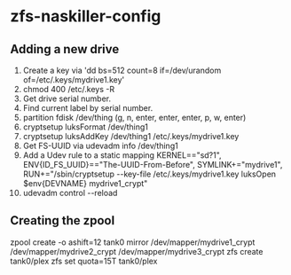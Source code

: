 # zfs-naskiller-config

## Adding a new drive

1. Create a key via 'dd bs=512 count=8 if=/dev/urandom of=/etc/.keys/mydrive1.key'
2. chmod 400 /etc/.keys -R
3. Get drive serial number.
4. Find current label by serial number.
5. partition
   fdisk /dev/thing
   (g, n, enter, enter, enter, p, w, enter)
6. cryptsetup luksFormat /dev/thing1
7. cryptsetup luksAddKey /dev/thing1 /etc/.keys/mydrive1.key
8. Get FS-UUID via udevadm info /dev/thing1
9. Add a Udev rule to a static mapping
   KERNEL=="sd?1", ENV{ID_FS_UUID}=="The-UUID-From-Before", SYMLINK+="mydrive1", RUN+="/sbin/cryptsetup --key-file /etc/.keys/mydrive1.key luksOpen $env{DEVNAME} mydrive1_crypt"
10. udevadm control --reload

## Creating the zpool

zpool create -o ashift=12 tank0 mirror /dev/mapper/mydrive1_crypt /dev/mapper/mydrive2_crypt /dev/mapper/mydrive3_crypt
zfs create tank0/plex
zfs set quota=15T tank0/plex
